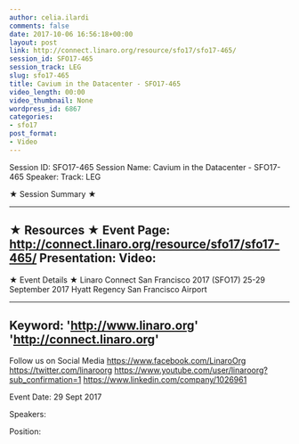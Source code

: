 ```yaml
---
author: celia.ilardi
comments: false
date: 2017-10-06 16:56:18+00:00
layout: post
link: http://connect.linaro.org/resource/sfo17/sfo17-465/
session_id: SFO17-465
session_track: LEG
slug: sfo17-465
title: Cavium in the Datacenter - SFO17-465
video_length: 00:00
video_thumbnail: None
wordpress_id: 6867
categories:
- sfo17
post_format:
- Video
---
```


Session ID: SFO17-465
Session Name: Cavium in the Datacenter - SFO17-465
Speaker: 
Track: LEG


★ Session Summary ★

---------------------------------------------------
★ Resources ★
Event Page: http://connect.linaro.org/resource/sfo17/sfo17-465/
Presentation: 
Video: 
 ---------------------------------------------------

★ Event Details ★
Linaro Connect San Francisco 2017 (SFO17)
25-29 September 2017
Hyatt Regency San Francisco Airport

---------------------------------------------------
Keyword: 
'http://www.linaro.org'
'http://connect.linaro.org'
---------------------------------------------------
Follow us on Social Media
https://www.facebook.com/LinaroOrg
https://twitter.com/linaroorg
https://www.youtube.com/user/linaroorg?sub_confirmation=1
https://www.linkedin.com/company/1026961

Event Date: 29 Sept 2017

Speakers: 

Position: 
